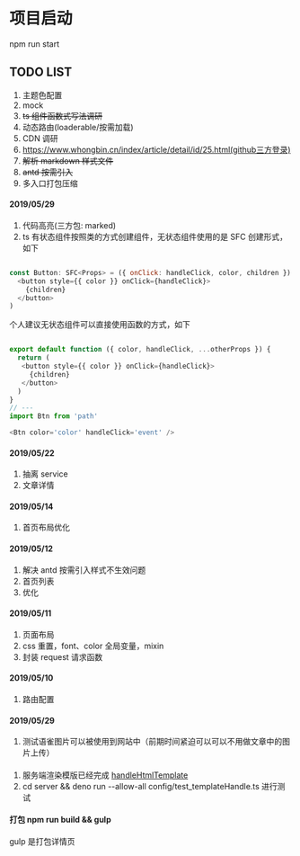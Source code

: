 # 项目启动

npm run start

## TODO LIST

1. 主题色配置
2. mock
3. ~~ts 组件函数式写法调研~~
4. 动态路由(loaderable/按需加载)
5. CDN 调研
6. https://www.whongbin.cn/index/article/detail/id/25.html(github三方登录)
7. ~~解析 markdown 样式文件~~
8. ~~antd 按需引入~~
9. 多入口打包压缩

#### 2019/05/29

1. 代码高亮(三方包: marked)
2. ts 有状态组件按照类的方式创建组件，无状态组件使用的是 SFC 创建形式，如下

```JavaScript

const Button: SFC<Props> = ({ onClick: handleClick, color, children }) => (
  <button style={{ color }} onClick={handleClick}>
    {children}
  </button>
)

```
 个人建议无状态组件可以直接使用函数的方式，如下

 ```JavaScript
 
 export default function ({ color, handleClick, ...otherProps }) {
   return (
    <button style={{ color }} onClick={handleClick}>
      {children}
    </button>
   )
 }
 // ---
 import Btn from 'path'

 <Btn color='color' handleClick='event' />
 
 
 ```

#### 2019/05/22

1. 抽离 service
2. 文章详情

#### 2019/05/14

1. 首页布局优化

#### 2019/05/12

1. 解决 antd 按需引入样式不生效问题
2. 首页列表
3. 优化

#### 2019/05/11

1. 页面布局
2. css 重置，font、color 全局变量，mixin
3. 封装 request 请求函数

#### 2019/05/10

1. 路由配置

#### 2019/05/29
1. 测试语雀图片可以被使用到网站中（前期时间紧迫可以可以不用做文章中的图片上传）

####
1. 服务端渲染模版已经完成 [handleHtmlTemplate](../server/config/test_templateHandle.ts)
2. cd server && deno run --allow-all   config/test_templateHandle.ts  进行测试

#### 打包 npm run build && gulp
gulp 是打包详情页